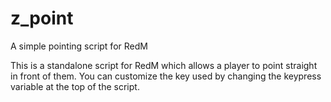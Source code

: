 # z_point
A simple pointing script for RedM

This is a standalone script for RedM which allows a player to point straight in front of them. You can customize the key used by changing the keypress variable at the top of the script. 
